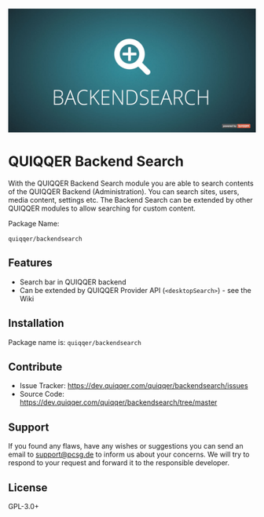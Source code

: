 ![QUIQQER Blog](bin/images/Readme.jpg)

QUIQQER Backend Search
========
With the QUIQQER Backend Search module you are able to search contents of the QUIQQER Backend (Administration). You can search sites, users, media content, settings etc. The Backend Search can be extended by other QUIQQER modules to allow searching for custom content.

Package Name:

    quiqqer/backendsearch


Features
--------
- Search bar in QUIQQER backend
- Can be extended by QUIQQER Provider API (`<desktopSearch>`) - see the Wiki


Installation
------------
Package name is: `quiqqer/backendsearch`


Contribute
----------
- Issue Tracker: https://dev.quiqqer.com/quiqqer/backendsearch/issues
- Source Code: https://dev.quiqqer.com/quiqqer/backendsearch/tree/master


Support
-------
If you found any flaws, have any wishes or suggestions you can send an email
to [support@pcsg.de](mailto:support@pcsg.de) to inform us about your concerns. 
We will try to respond to your request and forward it to the responsible developer.


License
-------
GPL-3.0+